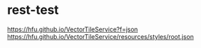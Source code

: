 # rest-test
https://hfu.github.io/VectorTileService?f=json
https://hfu.github.io/VectorTileService/resources/styles/root.json
